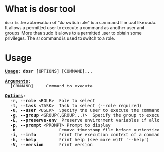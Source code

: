 # What is dosr tool

`dosr` is the abbrevation of "do switch role" is a command line tool like sudo. It allows a permitted user to execute a command as another user and groups. More than sudo it allows to a permitted user to obtain some privileges. The sr command is used to switch to a role.

# Usage

<pre>
<u><b>Usage</b></u>: <b>dosr</b> [OPTIONS] [COMMAND]...

<u><b>Arguments</b></u>:
  [COMMAND]...  Command to execute

<u><b>Options</b></u>:
  <b>-r, --role</b> &lt;ROLE&gt;  Role to select
  <b>-t, --task</b> &lt;TASK&gt;  Task to select (--role required)
  <b>-u, --user</b> &lt;USER&gt;  Specify the user to execute the command as
  <b>-g, --group</b> &lt;GROUP(,GROUP...)&gt;  Specify the group to execute the command as
  <b>-E, --preserve-env</b>  Preserve environment variables if allowed by a matching task
  <b>-p, --prompt</b> &lt;PROMPT&gt; Prompt to display
  <b>-K</b>                 Remove timestamp file before authentication
  <b>-i, --info</b>         Print the execution context of a command if allowed by a matching task
  <b>-h, --help</b>         Print help (see more with '--help')
  <b>-V, --version</b>      Print version
</pre>